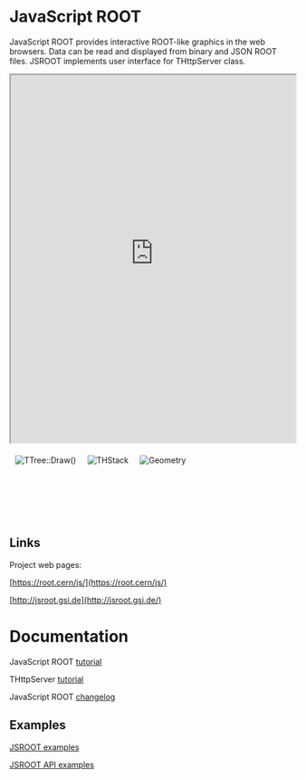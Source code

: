 # JavaScript ROOT

JavaScript ROOT provides interactive ROOT-like graphics in the web browsers.
Data can be read and displayed from binary and JSON ROOT files.
JSROOT implements user interface for THttpServer class.

[](https://jsrootsoftwareandcomputing.000webhostapp.com/index.htm?file=/rootfile/ClassifierOutputBDT.root&item=canvas1;1&title=%22S&C%20JSROOT%22&optimize=0 ':include :type=iframe width=100% height=650px')
<iframe width="100%" height="650" src="https://jsrootsoftwareandcomputing.000webhostapp.com/index.htm?file=/rootfile/ClassifierOutputBDT.root&item=canvas1;1&title=%22S&C%20JSROOT%22&optimize=0" /></iframe>




<a href="https://root.cern/js/latest/?nobrowser&file=../files/hsimple.root&item=ntuple;1&opt=px:py::pz%3E4"><img src="https://root.cern/js/files/img/ttree.png" align="left" hspace="10" vspace="6" alt="TTree::Draw()" title="2-dimensional TTree::Draw with cut options"></a>
<a href="https://root.cern/js/latest/?nobrowser&file=../files/histpainter6.root&item=draw_hstack;1"><img src="https://root.cern/js/files/img/thstack.png" align="left" hspace="10" vspace="6" alt="THStack" title="Several varians of THStack drawing"></a>
<a href="https://root.cern/js/latest/?nobrowser&json=../files/geom/simple_alice.json.gz&file=../files/geom/tracks_hits.root&item=simple_alice.json.gz+tracks_hits.root/tracks;1+tracks_hits.root/hits;1"><img src="https://root.cern/js/files/img/geo_tracks.png" align="left" hspace="10" vspace="6" alt="Geometry" title="Drawing of TGeo model superimposed with tracks and hits"></a>
<br/>
<br/>
<br/>
<br/>
<br/>
<br/>
<br/>


## Links

Project web pages:

[https://root.cern/js/](https://root.cern/js/)

[http://jsroot.gsi.de](http://jsroot.gsi.de/)


# Documentation

JavaScript ROOT [tutorial](docs/JSROOT.md)

THttpServer [tutorial](docs/HttpServer.md)

JavaScript ROOT [changelog](changes.md)


## Examples

[JSROOT examples](https://root.cern/js/latest/examples.htm)

[JSROOT API examples](https://root.cern/js/latest/api.htm)

